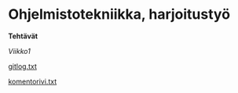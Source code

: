 # Ohjelmistotekniikka, harjoitustyö

**Tehtävät**

*Viikko1*

[gitlog.txt](https://github.com/nikihietala/ot-harjoitustyo/blob/master/laskarit/viikko1/gitlog.txt)

[komentorivi.txt](https://github.com/nikihietala/ot-harjoitustyo/blob/master/laskarit/viikko1/komentorivi.txt)


